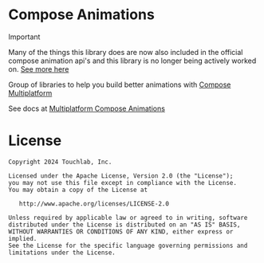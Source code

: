# Compose Animations
> [!IMPORTANT] 
> Many of the things this library does are now also included in the official compose animation api's and this library is no longer being actively worked on. [See more here](https://touchlab.co/compose-animations-library)

Group of libraries to help you build better animations with [Compose Multiplatform][compose]

See docs at [Multiplatform Compose Animations](https://touchlab.co/composeanimations)

License
=======

    Copyright 2024 Touchlab, Inc.
    
    Licensed under the Apache License, Version 2.0 (the "License");
    you may not use this file except in compliance with the License.
    You may obtain a copy of the License at
    
       http://www.apache.org/licenses/LICENSE-2.0
    
    Unless required by applicable law or agreed to in writing, software
    distributed under the License is distributed on an "AS IS" BASIS,
    WITHOUT WARRANTIES OR CONDITIONS OF ANY KIND, either express or implied.
    See the License for the specific language governing permissions and
    limitations under the License.

[compose]: https://www.jetbrains.com/lp/compose-multiplatform/

